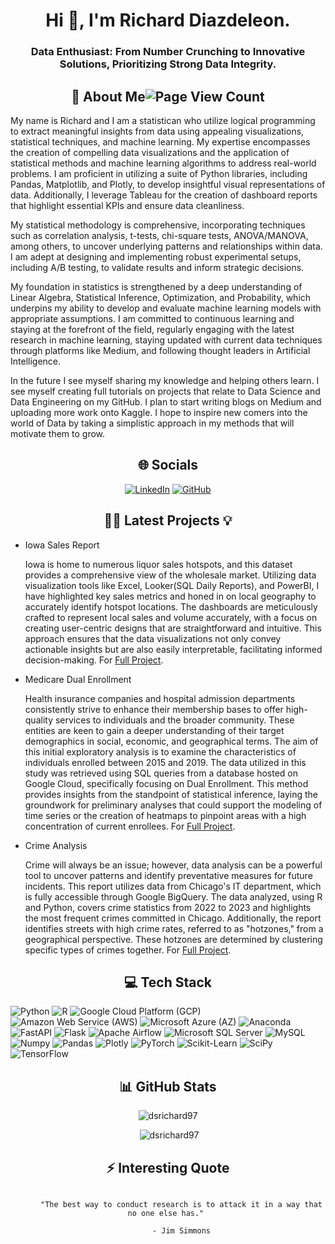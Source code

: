 <h1 align="center">Hi 👋, I'm Richard Diazdeleon.</h1>

<h3 align="center">Data Enthusiast: From Number Crunching to Innovative Solutions, Prioritizing Strong Data Integrity.</h3>

<div>
  <h2 align="center">🌠 About Me<img src="https://komarev.com/ghpvc/?username=dsrichard97&color=orange""  title="Page View Count"></h2>
  <p>
    My name is Richard and I am a statistican who utilize logical programming to extract meaningful insights from data using appealing visualizations, statistical techniques, and machine learning. My expertise encompasses the creation of compelling data visualizations and the application of statistical methods and machine learning algorithms to address real-world problems. I am proficient in utilizing a suite of Python libraries, including Pandas, Matplotlib, and Plotly, to develop insightful visual representations of data. Additionally, I leverage Tableau for the creation of dashboard reports that highlight essential KPIs and ensure data cleanliness.

My statistical methodology is comprehensive, incorporating techniques such as correlation analysis, t-tests, chi-square tests, ANOVA/MANOVA, among others, to uncover underlying patterns and relationships within data. I am adept at designing and implementing robust experimental setups, including A/B testing, to validate results and inform strategic decisions.

My foundation in statistics is strengthened by a deep understanding of Linear Algebra, Statistical Inference, Optimization, and Probability, which underpins my ability to develop and evaluate machine learning models with appropriate assumptions. I am committed to continuous learning and staying at the forefront of the field, regularly engaging with the latest research in machine learning, staying updated with current data techniques through platforms like Medium, and following thought leaders in Artificial Intelligence.
  </p>
  <p>
    In the future I see myself sharing my knowledge and helping others learn. I see myself creating full tutorials on projects that relate to Data Science and Data Engineering on my GitHub. I plan to start writing blogs on Medium and uploading more work onto Kaggle. I hope to inspire new comers into the world of Data by taking a simplistic approach in my methods that will motivate them to grow. 
  </p>
</div>

<div>
  <h2 align="center">🌐 Socials </h2>
  <p align="center">
    <a href="www.linkedin.com/in/richarddiazdeleon" target="_blank"><img src="https://img.shields.io/badge/-LinkedIn-blue?style=for-the-badge&logo=linkedin&logoColor=white" title="LinkedIn"></a>
    <a href="https://github.com/dsrichard97" target="_blank"><img src="https://img.shields.io/badge/-Github-grey?style=for-the-badge&logo=github&logoColor=white" title="GitHub"></a>
  </p>
</div>

<div>
  <h2 align="center">👨‍💻 <span title="check web portfolio below"> Latest Projects </span> 💡</h2>
  
<ul>
    <li>
      Iowa Sales Report
      <p>
        Iowa is home to numerous liquor sales hotspots, and this dataset provides a comprehensive view of the wholesale market. Utilizing data visualization tools like Excel, Looker(SQL Daily Reports), and PowerBI, I have highlighted key sales metrics and honed in on local geography to accurately identify hotspot locations. The dashboards are meticulously crafted to represent local sales and volume accurately, with a focus on creating user-centric designs that are straightforward and intuitive. This approach ensures that the data visualizations not only convey actionable insights but are also easily interpretable, facilitating informed decision-making. For <a href="https://github.com/dsrichard97/IowaSales" target="_blank"> Full Project</a>.
      </p>
    </li>
  <li>
      Medicare Dual Enrollment
      <p> Health insurance companies and hospital admission departments consistently strive to enhance their membership bases to offer high-quality services to individuals and the broader community. These entities are keen to gain a deeper understanding of their target demographics in social, economic, and geographical terms. The aim of this initial exploratory analysis is to examine the characteristics of individuals enrolled between 2015 and 2019. The data utilized in this study was retrieved using SQL queries from a database hosted on Google Cloud, specifically focusing on Dual Enrollment. This method provides insights from the standpoint of statistical inference, laying the groundwork for preliminary analyses that could support the modeling of time series or the creation of heatmaps to pinpoint areas with a high concentration of current enrollees.  For <a href="https://github.com/dsrichard97/Medicare_Dual_Enroll" target="_blank"> Full Project</a>.
      </p>
    </li>
   <li>
      Crime Analysis
      <p> Crime will always be an issue; however, data analysis can be a powerful tool to uncover patterns and identify preventative measures for future incidents. This report utilizes data from Chicago's IT department, which is fully accessible through Google BigQuery. The data analyzed, using R and Python, covers crime statistics from 2022 to 2023 and highlights the most frequent crimes committed in Chicago. Additionally, the report identifies streets with high crime rates, referred to as "hotzones," from a geographical perspective. These hotzones are determined by clustering specific types of crimes together.  For <a href="https://github.com/dsrichard97/chicago_crime" target="_blank"> Full Project</a>.
      </p>
    </li>
</div>



<div>
  <h2 align="center">💻 Tech Stack</h2>
  <p>
    <img src="https://img.shields.io/badge/python-3670A0?style=plastic&logo=python&logoColor=ffdd54" title="Python">
    <img src="https://img.shields.io/badge/r-%23276DC3.svg?style=plastic&logo=r&logoColor=white" title="R">
    <img src="https://img.shields.io/badge/Google%20Cloud-%234285F4.svg?style=plastic&logo=google-cloud&logoColor=white" title="Google Cloud Platform (GCP)">
    <img src="https://img.shields.io/badge/AWS-%23FF9900.svg?style=plastic&logo=amazon-aws&logoColor=white" title="Amazon Web Service (AWS)">
    <img src="https://img.shields.io/badge/azure-%230072C6.svg?style=plastic&logo=azure-devops&logoColor=white" title="Microsoft Azure (AZ)">
    <img src="https://img.shields.io/badge/Anaconda-%2344A833.svg?style=plastic&logo=anaconda&logoColor=white" title="Anaconda">
    <img src="https://img.shields.io/badge/FastAPI-005571?style=plastic&logo=fastapi" title="FastAPI">
    <img src="https://img.shields.io/badge/flask-%23000.svg?style=plastic&logo=flask&logoColor=white" title="Flask">
    <img src="https://img.shields.io/badge/Apache%20Airflow-017CEE?style=plastic&logo=Apache%20Airflow&logoColor=white" title="Apache Airflow">
    <img src="https://img.shields.io/badge/Microsoft%20SQL%20Sever-CC2927?style=plastic&logo=microsoft%20sql%20server&logoColor=white" title="Microsoft SQL Server">
    <img src="https://img.shields.io/badge/mysql-%2300f.svg?style=plastic&logo=mysql&logoColor=white" title="MySQL">
    <img src="https://img.shields.io/badge/numpy-%23013243.svg?style=plastic&logo=numpy&logoColor=white" title="Numpy">
    <img src="https://img.shields.io/badge/pandas-%23150458.svg?style=plastic&logo=pandas&logoColor=white" title="Pandas">
    <img src="https://img.shields.io/badge/Plotly-%233F4F75.svg?style=plastic&logo=plotly&logoColor=white" title="Plotly">
    <img src="https://img.shields.io/badge/PyTorch-%23EE4C2C.svg?style=plastic&logo=PyTorch&logoColor=white" title="PyTorch">
    <img src="https://img.shields.io/badge/scikit--learn-%23F7931E.svg?style=plastic&logo=scikit-learn&logoColor=white" title="Scikit-Learn">
    <img src="https://img.shields.io/badge/SciPy-%230C55A5.svg?style=plastic&logo=scipy&logoColor=%white" title="SciPy">
    <img src="https://img.shields.io/badge/TensorFlow-%23FF6F00.svg?style=plastic&logo=TensorFlow&logoColor=white" title="TensorFlow">
  </p>
</div>


<div>
  <h2 align="center">📊 GitHub Stats</h2>
  <p align="center"><img src="https://github-readme-stats.vercel.app/api/top-langs?username=dsrichard97&show_icons=true&locale=en&layout=compact" alt="dsrichard97" /></p>

  <p align="center">&nbsp;<img src="https://github-readme-stats.vercel.app/api?username=dsrichard97&show_icons=true&locale=en" alt="dsrichard97" /></p>
</div>

<div>
  <h2 align="center">⚡ Interesting Quote</h2>
  <p align="center">
    <code>
      "The best way to conduct research is to attack it in a way that no one else has." <br>
      - Jim Simmons
    </code>
  </p>
</div>





